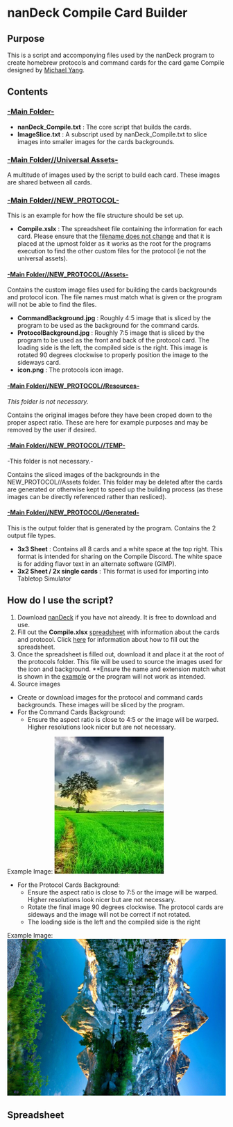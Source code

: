 # nanDeck Compile Card Builder
## Purpose
This is a script and accomponying files used by the nanDeck program to create homebrew protocols and command cards for the card game Compile designed by [Michael Yang](https://boardgamegeek.com/boardgamedesigner/158096/michael-yang).
## Contents
### <ins>-Main Folder-
+ **nanDeck_Compile.txt** : The core script that builds the cards.
+ **ImageSlice.txt** : A subscript used by nanDeck_Compile.txt to slice images into smaller images for the cards backgrounds.


### <ins>-Main Folder//Universal Assets-</ins>
A multitude of images used by the script to build each card. These images are shared between all cards.


### <ins>-Main Folder//NEW_PROTOCOL-</ins>
This is an example for how the file structure should be set up.

+ **Compile.xslx** : The spreadsheet file containing the information for each card. Please ensure that the <ins>filename does not change</ins> and that it is placed at the upmost folder as it works as the root for the programs execution to find the other custom files for the protocol (ie not the universal assets).


#### <ins>-Main Folder//NEW_PROTOCOL//Assets-</ins>
Contains the custom image files used for building the cards backgrounds and protocol icon. The file names must match what is given or the program will not be able to find the files.

+ **CommandBackground.jpg** : Roughly 4:5 image that is sliced by the program to be used as the background for the command cards.
+ **ProtocolBackground.jpg** : Roughly 7:5 image that is sliced by the program to be used as the front and back of the protocol card. 
The loading side is the left, the compiled side is the right. This image is rotated 90 degrees clockwise to properly position the image to the sideways card.
+ **icon.png** : The protocols icon image.


#### <ins>-Main Folder//NEW_PROTOCOL//Resources-</ins>
_This folder is not necessary._

Contains the original images before they have been croped down to the proper aspect ratio. These are here for example purposes and may be removed by the user if desired.


#### <ins>-Main Folder//NEW_PROTOCOL//TEMP-</ins>
-This folder is not necessary.-

Contains the sliced images of the backgrounds in the NEW_PROTOCOL//Assets folder.
This folder may be deleted after the cards are generated or otherwise kept to speed up the building process (as these images can be directly referenced rather than resliced).


#### <ins>-Main Folder//NEW_PROTOCOL//Generated-</ins>
This is the output folder that is generated by the program.
Contains the 2 output file types.

+ **3x3 Sheet** : Contains all 8 cards and a white space at the top right. This format is intended for sharing on the Compile Discord. The white space is for adding flavor text in an alternate software (GIMP).
+ **3x2 Sheet / 2x single cards** : This format is used for importing into Tabletop Simulator



## How do I use the script?
1. Download [nanDeck](https://nandeck.com/old-versions) if you have not already. It is free to download and use.
2. Fill out the **Compile.xlsx** [spreadsheet](Main/NEW_PROTOCOL/Compile.xlsx) with information about the cards and protocol. Click [here](#Spreadsheet) for information about how to fill out the spreadsheet.
3. Once the spreadsheet is filled out, download it and place it at the root of the protocols folder. This file will be used to source the images used for the icon and background. **Ensure the name and extension match what is shown in the [example](Main/NEW_PROTOCOL) or the program will not work as intended.
4. Source images
  - Create or download images for the protocol and command cards backgrounds. These images will be sliced by the program.
  - For the Command Cards Background:
    - Ensure the aspect ratio is close to 4:5 or the image will be warped. Higher resolutions look nicer but are not necessary.
  
  Example Image:
  ![CommandBackground](Main/NEW_PROTOCOL/Assets/CommandBackground.jpg)

  - For the Protocol Cards Background:
    - Ensure the aspect ratio is close to 7:5 or the image will be warped. Higher resolutions look nicer but are not necessary.
    - Rotate the final image 90 degrees clockwise. The protocol cards are sideways and the image will not be correct if not rotated.
    - The loading side is the left and the compiled side is the right

  Example Image:
  ![ProtocolBackground](Main/NEW_PROTOCOL/Assets/ProtocolBackground.jpg)


## Spreadsheet
